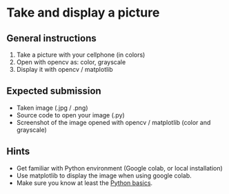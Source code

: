 
# Take and display a picture

## General instructions
1. Take a picture with your cellphone (in colors)
1. Open with opencv as: color, grayscale
1. Display it with opencv / matplotlib

## Expected submission
- Taken image (.jpg / .png)
- Source code to open your image (.py)
- Screenshot of the image opened with opencv / matplotlib (color and grayscale)

## Hints

   - Get familiar with Python environment (Google colab, or local installation)
   - Use matplotlib to display the image when using google colab.
   - Make sure you know at least the [Python basics](Python-Introduction.ipynb).
